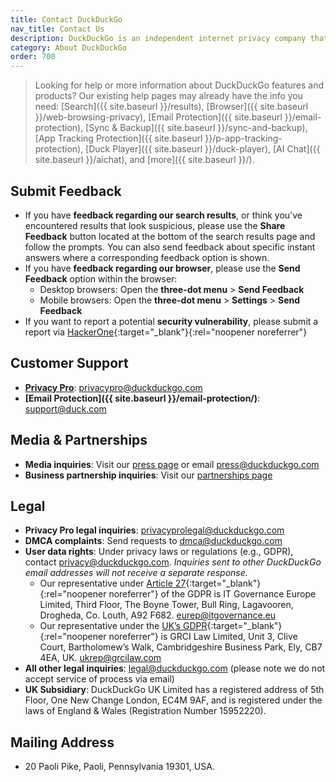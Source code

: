 ```yaml
---
title: Contact DuckDuckGo
nav_title: Contact Us
description: DuckDuckGo is an independent internet privacy company that offers a private alternative to Google search & Chrome in one free app.
category: About DuckDuckGo
order: 700
---
```


> Looking for help or more information about DuckDuckGo features and products? Our existing help pages may already have the info you need: [Search]({{ site.baseurl }}/results), [Browser]({{ site.baseurl }}/web-browsing-privacy), [Email Protection]({{ site.baseurl }}/email-protection), [Sync & Backup]({{ site.baseurl }}/sync-and-backup), [App Tracking Protection]({{ site.baseurl }}/p-app-tracking-protection), [Duck Player]({{ site.baseurl }}/duck-player), [AI Chat]({{ site.baseurl }}/aichat), and [more]({{ site.baseurl }}/).

## Submit Feedback

-   If you have **feedback regarding our search results**, or think you’ve encountered results that look suspicious, please use the **Share Feedback** button located at the bottom of the search results page and follow the prompts. You can also send feedback about specific instant answers where a corresponding feedback option is shown.
-   If you have **feedback regarding our browser**, please use the **Send Feedback** option within the browser:
    -   Desktop browsers: Open the **three-dot menu** > **Send Feedback**
    -   Mobile browsers: Open the **three-dot menu** > **Settings** > **Send Feedback**
-   If you want to report a potential **security vulnerability**, please submit a report via [HackerOne](https://hackerone.com/duckduckgo){:target="\_blank"}{:rel="noopener noreferrer"}

## Customer Support

-   **[Privacy Pro](https://duckduckgo.com/pro)**: [privacypro@duckduckgo.com](mailto:privacypro@duckduckgo.com)
-   **[Email Protection]({{ site.baseurl }}/email-protection/)**: [support@duck.com](mailto:support@duck.com)

## Media & Partnerships

-   **Media inquiries**: Visit our [press page](https://duckduckgo.com/press) or email [press@duckduckgo.com](mailto:press@duckduckgo.com)
-   **Business partnership inquiries**: Visit our <a href="{{ site.baseurl }}/company/partnerships">partnerships page</a>

## Legal

-   **Privacy Pro legal inquiries**: [privacyprolegal@duckduckgo.com](mailto:privacyprolegal@duckduckgo.com)
-   **DMCA complaints**: Send requests to [dmca@duckduckgo.com](mailto:dmca@duckduckgo.com)
-   **User data rights**: Under privacy laws or regulations (e.g., GDPR), contact [privacy@duckduckgo.com](mailto:privacy@duckduckgo.com). _Inquiries sent to other DuckDuckGo email addresses will not receive a separate response._
    -   Our representative under [Article 27](https://gdpr-info.eu/art-27-gdpr/){:target="\_blank"}{:rel="noopener noreferrer"} of the GDPR is IT Governance Europe Limited, Third Floor, The Boyne Tower, Bull Ring, Lagavooren, Drogheda, Co. Louth,
        A92 F682. [eurep@itgovernance.eu](mailto:eurep@itgovernance.eu)
    -   Our representative under the [UK’s GDPR](https://www.gov.uk/data-protection){:target="\_blank"}{:rel="noopener noreferrer"} is GRCI Law Limited, Unit 3, Clive Court, Bartholomew’s Walk, Cambridgeshire Business Park, Ely, CB7 4EA, UK. [ukrep@grcilaw.com](mailto:ukrep@grcilaw.com)
-   **All other legal inquiries**: [legal@duckduckgo.com](mailto:legal@duckduckgo.com) (please note we do not accept service of process via email)
-   **UK Subsidiary**: DuckDuckGo UK Limited has a registered address of 5th Floor, One New Change London, EC4M 9AF, and is registered under the laws of England & Wales (Registration Number 15952220).

## Mailing Address

-   20 Paoli Pike, Paoli, Pennsylvania 19301, USA.
